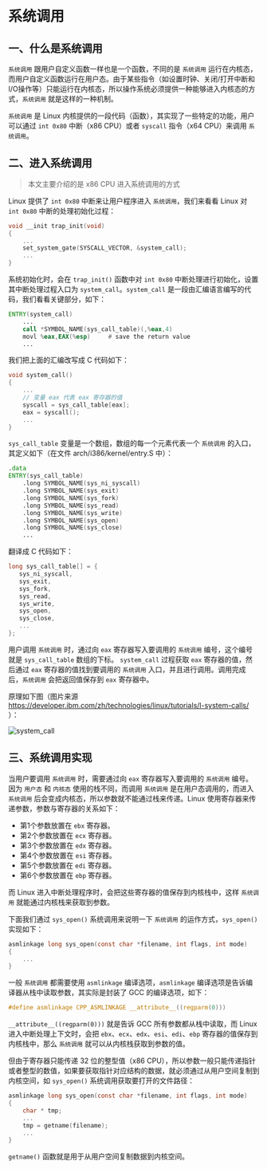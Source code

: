 # 系统调用

## 一、什么是系统调用

`系统调用` 跟用户自定义函数一样也是一个函数，不同的是 `系统调用` 运行在内核态，而用户自定义函数运行在用户态。由于某些指令（如设置时钟、关闭/打开中断和I/O操作等）只能运行在内核态，所以操作系统必须提供一种能够进入内核态的方式，`系统调用` 就是这样的一种机制。

`系统调用` 是 Linux 内核提供的一段代码（函数），其实现了一些特定的功能，用户可以通过 `int 0x80` 中断（x86 CPU）或者 `syscall` 指令（x64 CPU）来调用 `系统调用`。

## 二、进入系统调用

> 本文主要介绍的是 x86 CPU 进入系统调用的方式

Linux 提供了 `int 0x80` 中断来让用户程序进入 `系统调用`，我们来看看 Linux 对 `int 0x80` 中断的处理初始化过程：

```c
void __init trap_init(void)
{
    ...
    set_system_gate(SYSCALL_VECTOR, &system_call);
    ...
}
```

系统初始化时，会在 `trap_init()` 函数中对 `int 0x80` 中断处理进行初始化，设置其中断处理过程入口为 `system_call`。`system_call` 是一段由汇编语言编写的代码，我们看看关键部分，如下：
```asm
ENTRY(system_call)
    ...
    call *SYMBOL_NAME(sys_call_table)(,%eax,4)
    movl %eax,EAX(%esp)     # save the return value
    ...
```

我们把上面的汇编改写成 C 代码如下：

```c
void system_call()
{
    ...
    // 变量 eax 代表 eax 寄存器的值
    syscall = sys_call_table[eax];
    eax = syscall();
    ...
}
```

`sys_call_table` 变量是一个数组，数组的每一个元素代表一个 `系统调用` 的入口，其定义如下（在文件 arch/i386/kernel/entry.S 中）：

```asm
.data
ENTRY(sys_call_table)
    .long SYMBOL_NAME(sys_ni_syscall)
    .long SYMBOL_NAME(sys_exit)
    .long SYMBOL_NAME(sys_fork)
    .long SYMBOL_NAME(sys_read)
    .long SYMBOL_NAME(sys_write)
    .long SYMBOL_NAME(sys_open)
    .long SYMBOL_NAME(sys_close)
    ...
```

翻译成 C 代码如下：

```c
long sys_call_table[] = {
   sys_ni_syscall,
   sys_exit,
   sys_fork,
   sys_read,
   sys_write,
   sys_open,
   sys_close,
   ...
};
```

用户调用 `系统调用` 时，通过向 `eax` 寄存器写入要调用的 `系统调用` 编号，这个编号就是 `sys_call_table` 数组的下标。 `system_call` 过程获取 `eax` 寄存器的值，然后通过 `eax` 寄存器的值找到要调用的 `系统调用` 入口，并且进行调用。调用完成后，`系统调用` 会把返回值保存到 `eax` 寄存器中。

原理如下图（图片来源 https://developer.ibm.com/zh/technologies/linux/tutorials/l-system-calls/ ）：

![system_call](https://raw.githubusercontent.com/liexusong/linux-kernel-analyze/master/images/system_call.gif)

## 三、系统调用实现

当用户要调用 `系统调用` 时，需要通过向 `eax` 寄存器写入要调用的 `系统调用` 编号。因为 `用户态` 和 `内核态` 使用的栈不同，而调用 `系统调用` 是在用户态调用的，而进入 `系统调用` 后会变成内核态，所以参数就不能通过栈来传递。Linux 使用寄存器来传递参数，参数与寄存器的关系如下：

* 第1个参数放置在 `ebx` 寄存器。
* 第2个参数放置在 `ecx` 寄存器。
* 第3个参数放置在 `edx` 寄存器。
* 第4个参数放置在 `esi` 寄存器。
* 第5个参数放置在 `edi` 寄存器。
* 第6个参数放置在 `ebp` 寄存器。

而 Linux 进入中断处理程序时，会把这些寄存器的值保存到内核栈中，这样 `系统调用` 就能通过内核栈来获取到参数。

下面我们通过 `sys_open()` 系统调用来说明一下 `系统调用` 的运作方式，`sys_open()` 实现如下：

```c
asmlinkage long sys_open(const char *filename, int flags, int mode)
{
    ...
}
```

一般 `系统调用` 都需要使用 `asmlinkage` 编译选项，`asmlinkage` 编译选项是告诉编译器从栈中读取参数，其实际是封装了 GCC 的编译选项，如下：

```c
#define asmlinkage CPP_ASMLINKAGE __attribute__((regparm(0)))
```

`__attribute__((regparm(0)))` 就是告诉 GCC 所有参数都从栈中读取，而 Linux 进入中断处理上下文时，会把 `ebx`、`ecx`、`edx`、`esi`、`edi`、`ebp` 寄存器的值保存到内核栈中，那么 `系统调用` 就可以从内核栈获取到参数的值。

但由于寄存器只能传递 32 位的整型值（x86 CPU），所以参数一般只能传递指针或者整型的数值，如果要获取指针对应结构的数据，就必须通过从用户空间复制到内核空间，如 `sys_open()` 系统调用获取要打开的文件路径：

```c
asmlinkage long sys_open(const char *filename, int flags, int mode)
{
    char * tmp;
    ...
    tmp = getname(filename);
    ...
}
```

`getname()` 函数就是用于从用户空间复制数据到内核空间。
